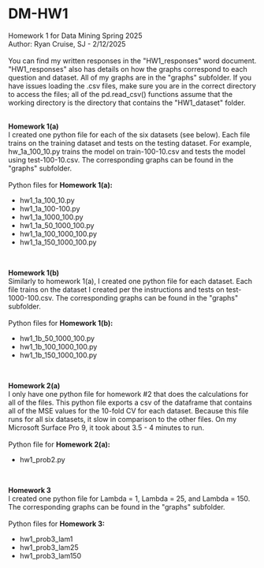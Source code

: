 # DM-HW1
Homework 1 for Data Mining Spring 2025\
Author: Ryan Cruise, SJ - 2/12/2025\
<br/>
You can find my written responses in the "HW1_responses" word document. "HW1_responses" also has details on how the graphs correspond to each question and dataset. All of my graphs are in the "graphs" subfolder. If you have issues loading the
.csv files, make sure you are in the correct directory to access the files; all of the pd.read_csv() functions assume
that the working directory is the directory that contains the "HW1_dataset" folder.\
<br/>

**Homework 1(a)**\
I created one python file for each of the six datasets (see below). Each file trains on the training dataset and 
tests on the testing dataset. For example, hw_1a_100_10.py trains the model on train-100-10.csv and tests the model
using test-100-10.csv. The corresponding graphs can be found in the "graphs" subfolder.\
<br/>
Python files for **Homework 1(a):** 
- hw1_1a_100_10.py
- hw1_1a_100-100.py
- hw1_1a_1000_100.py
- hw1_1a_50_1000_100.py
- hw1_1a_100_1000_100.py
- hw1_1a_150_1000_100.py
<br/>

**Homework 1(b)**\
Similarly to homework 1(a), I created one python file for each dataset. Each file trains on the dataset I created per the
instructions and tests on test-1000-100.csv. The corresponding graphs can be found in the "graphs" subfolder.\
<br/>
Python files for **Homework 1(b):**
- hw1_1b_50_1000_100.py
- hw1_1b_100_1000_100.py
- hw1_1b_150_1000_100.py
<br/>

**Homework 2(a)**\
I only have one python file for homework #2 that does the calculations for all of the files. This python file exports a csv
of the dataframe that contains all of the MSE values for the 10-fold CV for each dataset. Because this file runs for all six datasets, it slow in comparison to the other files. On my Microsoft Surface Pro 9, it took about 3.5 - 4 minutes to run.\
<br/>
Python file for **Homework 2(a):**
- hw1_prob2.py
<br/>

**Homework 3**\
I created one python file for Lambda = 1, Lambda = 25, and Lambda = 150. The corresponding graphs can be found in the "graphs" subfolder.\
<br/>
Python files for **Homework 3:**
- hw1_prob3_lam1
- hw1_prob3_lam25
- hw1_prob3_lam150




